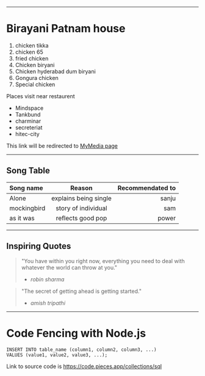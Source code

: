
<!--# Rakesh
## Biryani_patnam
It is famous because it's **Richness** coming from Ages
**Good hospitality** and well caring for **Customers**

<!--orderred list-->

****

 # Birayani Patnam house
 1. chicken tikka
 2. chicken 65
 3. fried chicken
 4. Chicken biryani
 5. Chicken hyderabad dum biryani
 6. Gongura chicken
 7. Special chicken
   

<!--unordered list-->
Places visit near restaurent
 *  Mindspace
 *  Tankbund
 *  charminar
 *  secreteriat
 *  hitec-city

 This link will be redirected to [MyMedia page](MyMedia.md)


 --------------------

 ## Song Table

 | Song name   | Reason               | Recommendated to |
 | :---        | :----:               |             ---: | 
 | Alone       |explains being single |             sanju|
 | mockingbird | story of individual  |             sam  |
 | as it was   | reflects good pop    |            power |


 --------------------
 ## Inspiring Quotes

 > "You have within you right now, everything you need to deal with whatever the world can throw at you."
 > - *robin sharma*

 > "The secret of getting ahead is getting started."
 > - *amish tripathi*

------------------
# Code Fencing with Node.js

```
INSERT INTO table_name (column1, column2, column3, ...)
VALUES (value1, value2, value3, ...);
```
Link to source code is <https://code.pieces.app/collections/sql>